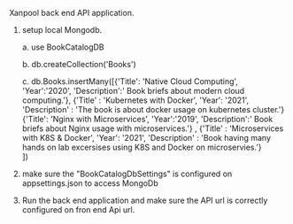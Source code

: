 Xanpool back end API application.

1. setup local Mongodb.

	a. use BookCatalogDB
	
	b. db.createCollection('Books')
	
	c. db.Books.insertMany([{'Title': 'Native Cloud Computing', 'Year':'2020', 'Description':' Book briefs about modern cloud computing.'}, 
				{'Title' : 'Kubernetes with Docker', 'Year': '2021', 'Description' : 'The book is about docker usage on kubernetes cluster.'}
				{'Title': 'Nginx with Microservices', 'Year':'2019', 'Description':' Book briefs about Nginx usage with microservices.'} ,
				{'Title' : 'Microservices with K8S &  Docker', 'Year': '2021', 'Description' : 'Book having many hands on lab excersises using K8S and Docker on microservies.'}		
			      ])

2. make sure the "BookCatalogDbSettings" is configured on appsettings.json to access MongoDb


3. Run the back end application and make sure the API url is correctly configured on fron end Api url.
